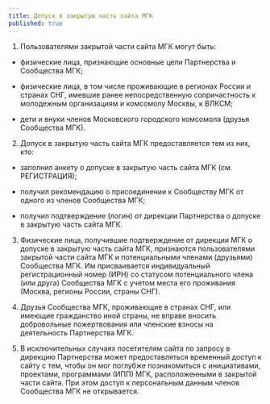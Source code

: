 ```yaml
---
title: Допуск в закрытую часть сайта МГК
published: true
---
```




1. Пользователями закрытой части сайта МГК могут быть:

* физические лица, признающие основные цели Партнерства и Сообщества МГК;

* физические лица, в том числе проживающие в регионах России и странах СНГ, имевшие ранее непосредственную сопричастность к молодежным организациям и комсомолу Москвы, к ВЛКСМ;

* дети и внуки членов Московского городского комсомола (друзья Сообщества МГК).

2. Допуск в закрытую часть сайта МГК предоставляется тем из них, кто:

* заполнил анкету о допуске в закрытую часть сайта МГК (см. РЕГИСТРАЦИЯ);

* получил рекомендацию о присоединении к Сообществу МГК от одного из членов Сообщества МГК;

* получил подтверждение (логин) от дирекции Партнерства о допуске в закрытую часть сайта МГК.

3. Физические лица, получившие подтверждение от дирекции МГК о допуске в закрытую часть сайта МГК, признаются пользователями закрытой части сайта МГК и потенциальными членами (друзьями) Сообщества МГК. Им присваивается индивидуальный регистрационный номер (ИРН) со статусом потенциального члена (или друга) Сообщества МГК с учетом места его проживания (Москва, регионы России, страны СНГ).

4. Друзья Сообщества МГК, проживающие в странах СНГ, или имеющие гражданство иной страны, не вправе вносить добровольные пожертвования или членские взносы на деятельность Партнерства МГК.

5. В исключительных случаях посетителям сайта по запросу в дирекцию Партнерства может предоставляться временный доступ к сайту с тем, чтобы он мог поглубже познакомиться с инициативами, проектами, программами (ИПП) МГК, расположенными в закрытой части сайта. При этом доступ к персональным данным членов Сообщества МГК не открывается.
